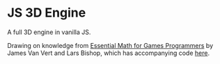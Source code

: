 # JS 3D Engine

A full 3D engine in vanilla JS.

Drawing on knowledge from [Essential Math for Games Programmers](http://www.essentialmath.com/book.htm) by James Van Vert and Lars Bishop, which has accompanying code [here](https://github.com/jvanverth/essentialmath).
